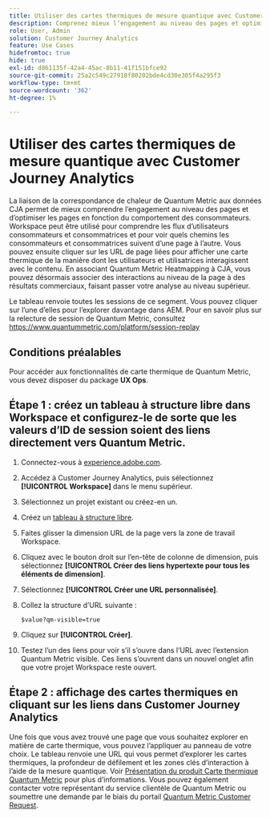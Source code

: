 ```yaml
---
title: Utiliser des cartes thermiques de mesure quantique avec Customer Journey Analytics
description: Comprenez mieux l’engagement au niveau des pages et optimisez les pages en fonction du comportement des consommateurs à l’aide des données de carte thermique Quantum Metric.
role: User, Admin
solution: Customer Journey Analytics
feature: Use Cases
hidefromtoc: true
hide: true
exl-id: d861135f-42a4-45ac-8b11-41f151bfce92
source-git-commit: 25a2c549c27918f80202bde4cd30e305f4a295f3
workflow-type: tm+mt
source-wordcount: '362'
ht-degree: 1%

---
```


# Utiliser des cartes thermiques de mesure quantique avec Customer Journey Analytics

La liaison de la correspondance de chaleur de Quantum Metric aux données CJA permet de mieux comprendre l’engagement au niveau des pages et d’optimiser les pages en fonction du comportement des consommateurs. Workspace peut être utilisé pour comprendre les flux d’utilisateurs consommateurs et consommatrices et pour voir quels chemins les consommateurs et consommatrices suivent d’une page à l’autre. Vous pouvez ensuite cliquer sur les URL de page liées pour afficher une carte thermique de la manière dont les utilisateurs et utilisatrices interagissent avec le contenu. En associant Quantum Metric Heatmapping à CJA, vous pouvez désormais associer des interactions au niveau de la page à des résultats commerciaux, faisant passer votre analyse au niveau supérieur.

Le tableau renvoie toutes les sessions de ce segment. Vous pouvez cliquer sur l’une d’elles pour l’explorer davantage dans AEM.  Pour en savoir plus sur la relecture de session de Quantum Metric, consultez https://www.quantummetric.com/platform/session-replay

## Conditions préalables

Pour accéder aux fonctionnalités de carte thermique de Quantum Metric, vous devez disposer du package **UX Ops**.

## Étape 1 : créez un tableau à structure libre dans Workspace et configurez-le de sorte que les valeurs d’ID de session soient des liens directement vers Quantum Metric.

1. Connectez-vous à [experience.adobe.com](https://experience.adobe.com).
1. Accédez à Customer Journey Analytics, puis sélectionnez **[!UICONTROL Workspace]** dans le menu supérieur.
1. Sélectionnez un projet existant ou créez-en un.
1. Créez un [tableau à structure libre](/help/analysis-workspace/visualizations/freeform-table/freeform-table.md).
1. Faites glisser la dimension URL de la page vers la zone de travail Workspace.
1. Cliquez avec le bouton droit sur l’en-tête de colonne de dimension, puis sélectionnez **[!UICONTROL Créer des liens hypertexte pour tous les éléments de dimension]**.
1. Sélectionnez **[!UICONTROL Créer une URL personnalisée]**.
1. Collez la structure d’URL suivante :

   ```
   $value?qm-visible=true
   ```

1. Cliquez sur **[!UICONTROL Créer]**.
1. Testez l’un des liens pour voir s’il s’ouvre dans l’URL avec l’extension Quantum Metric visible. Ces liens s’ouvrent dans un nouvel onglet afin que votre projet Workspace reste ouvert.

## Étape 2 : affichage des cartes thermiques en cliquant sur les liens dans Customer Journey Analytics

Une fois que vous avez trouvé une page que vous souhaitez explorer en matière de carte thermique, vous pouvez l’appliquer au panneau de votre choix. Le tableau renvoie une URL qui vous permet d’explorer les cartes thermiques, la profondeur de défilement et les zones clés d’interaction à l’aide de la mesure quantique. Voir [Présentation du produit Carte thermique Quantum Metric](https://www.quantummetric.com/platform/interaction-heatmaps) pour plus d’informations. Vous pouvez également contacter votre représentant du service clientèle de Quantum Metric ou soumettre une demande par le biais du portail [Quantum Metric Customer Request](https://community.quantummetric.com/s/public-support-page).
